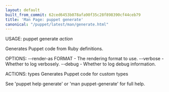 ```yaml
---
layout: default
built_from_commit: 62ced6453b078afa90f35c28f898390cf44ceb79
title: 'Man Page: puppet generate'
canonical: "/puppet/latest/man/generate.html"
---
```


<div class='mp'>
<p>USAGE: puppet generate <var>action</var></p>

<p>Generates Puppet code from Ruby definitions.</p>

<p>OPTIONS:
  --render-as FORMAT             - The rendering format to use.
  --verbose                      - Whether to log verbosely.
  --debug                        - Whether to log debug information.</p>

<p>ACTIONS:
  types    Generates Puppet code for custom types</p>

<p>See 'puppet help generate' or 'man puppet-generate' for full help.</p>

</div>
